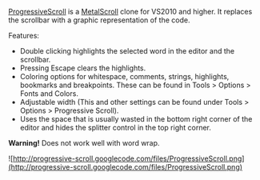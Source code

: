 [ProgressiveScroll](http://code.google.com/p/progressive-scroll/) is a [MetalScroll](http://code.google.com/p/metalscroll/) clone for VS2010 and higher. It replaces the scrollbar with a graphic representation of the code.

Features:
  * Double clicking highlights the selected word in the editor and the scrollbar.
  * Pressing Escape clears the highlights.
  * Coloring options for whitespace, comments, strings, highlights, bookmarks and breakpoints. These can be found in Tools > Options > Fonts and Colors.
  * Adjustable width (This and other settings can be found under Tools > Options > Progressive Scroll).
  * Uses the space that is usually wasted in the bottom right corner of the editor and hides the splitter control in the top right corner.

**Warning!** Does not work well with word wrap.

![http://progressive-scroll.googlecode.com/files/ProgressiveScroll.png](http://progressive-scroll.googlecode.com/files/ProgressiveScroll.png)